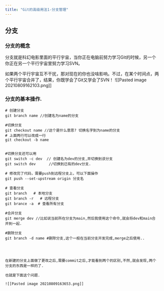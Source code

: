 ```yaml
---
title: "Git的高级用法1-分支管理"
---
```


## 分支
### 分支的概念
分支就是科幻电影里面的平行宇宙，当你正在电脑前努力学习Git的时候，另一个你正在另一个平行宇宙里努力学习SVN。

如果两个平行宇宙互不干扰，那对现在的你也没啥影响。不过，在某个时间点，两个平行宇宙合并了，结果，你既学会了Git又学会了SVN！
![[Pasted image 20210809162103.png]]


### 分支的基本操作.

```shell
# 创建分支
git branch name //创建名为name的分支

#切换分支
git checkout name //这个是什么意思? 切换名字到为name的分支
# 上面两行可以改成一行
git checkout -b name


#切换分支还可以用
git switch -c dev  // 创建名为dev的分支,并切换到该分支
git switch dev      //切换到已有的dev分支.

# 修改完了代码，需要push到远程分支上，可以下面操作
git push --set-upstream origin 分支名

# 查看分支
git branch   # 本地分支
git branch -r   # 远程分支
git brance -a  # 查看所有分支

#合并分支
git merge dev //比如说当前所在分支为main,然后我使用这个命令,就会将dev和main合并到一起.

#删除分支
git branch -d name #删除分支,这个一般在当前分支开发完成,merge之后使用..



```

```ad-attention

在新建的分支上面做了更改之后,需要commit之后,才能看到两个的区别,不然,就会发现,两个分支的东西是一样的了.

也就是下面这个问题.

![[Pasted image 20210809163653.png]]

```
